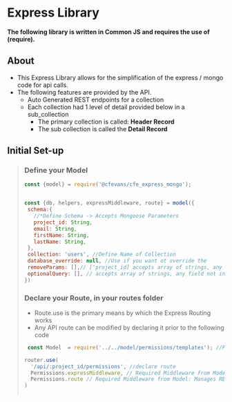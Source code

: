 # Express Library

**The following library is written in Common JS and requires the use of (require).**

## About
  * This Express Library allows for the simplification of the express / mongo code for api calls.
  * The following features are provided by the API.
    * Auto Generated REST endpoints for a collection
    * Each collection had 1 level of detail provided below in a sub_collection
      * The primary collection is called: **Header Record**
      * The sub collection is called the **Detail Record**
  
## Initial Set-up
> ### Define your Model
> ```javascript
> const {model} = require('@cfevans/cfe_express_mongo');
>
>
> const {db, helpers, expressMiddleware, route} = model({
>  schema:{
>    //*Define Schema -> Accepts Mongoose Parameters
>    project_id: String,
>    email: String,
>    firstName: String,
>    lastName: String,
>  }, 
>  collection: 'users', //Define Name of Collection
>  database_override: null, //Use if you want ot override the 
>  removeParams: [],// ['project_id] accepts array of strings, any field defined will be removed from the router params & query
>  optionalQuery: [], // accepts array of strings, any field not in array will be deleted
> })
> ```
> ### Declare your Route, in your routes folder
>  * Route.use is the primary means by which the Express Routing works
>  * Any API route can be modified by declaring it prior to the following code
> ```javascript
>  const Model  = require('../../model/permissions/templates'); //Project Specific
> 
> router.use(
>   '/api/:project_id/permissions', //declare route
>   Permissions.expressMiddleware, // Required Middleware from Model: Assigns Model to the req
>   Permissions.route // Required Middleware from Model: Manages REST / CRUD operations
> )
>      
